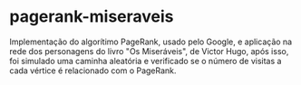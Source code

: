 # pagerank-miseraveis
Implementação do algorítimo PageRank, usado pelo Google, e aplicação na rede dos personagens do livro "Os Miseráveis", de Victor Hugo, após isso, foi  simulado uma caminha aleatória e verificado se o número de visitas a cada vértice é relacionado com o PageRank. 
